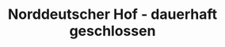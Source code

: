 ---
title: "Norddeutscher Hof - dauerhaft geschlossen"
url: /heideland/norddeutscher-hof-dauerhaft-geschlossen/
shop: Leerstehend
---